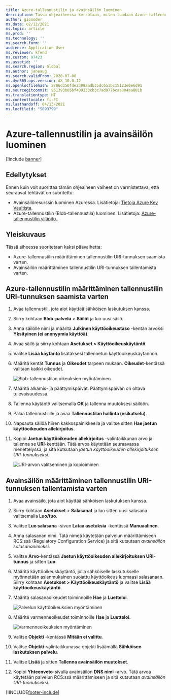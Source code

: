 ```yaml
---
title: Azure-tallennustilin ja avainsäilön luominen
description: Tässä ohjeaiheessa kerrotaan, miten luodaan Azure-tallennustili ja avainsäilö.
author: gionoder
ms.date: 02/12/2021
ms.topic: article
ms.prod: ''
ms.technology: ''
ms.search.form: ''
audience: Application User
ms.reviewer: kfend
ms.custom: 97423
ms.assetid: ''
ms.search.region: Global
ms.author: janeaug
ms.search.validFrom: 2020-07-08
ms.dyn365.ops.version: AX 10.0.12
ms.openlocfilehash: 2786d350fde2399aadb35dc653bc15123e0e6d91
ms.sourcegitcommit: 951393b05bf409333cb3c7ad977bcaa804aa801b
ms.translationtype: HT
ms.contentlocale: fi-FI
ms.lasthandoff: 04/13/2021
ms.locfileid: "5893799"
---
```

# <a name="create-an-azure-storage-account-and-a-key-vault"></a>Azure-tallennustilin ja avainsäilön luominen

[!include [banner](../includes/banner.md)]

## <a name="prerequisites"></a>Edellytykset

Ennen kuin voit suorittaa tämän ohjeaiheen vaiheet on varmistettava, että seuraavat tehtävät on suoritettu:

- Avainsäilöresurssin luominen Azuressa. Lisätietoja: [Tietoja Azure Key Vaultista](/azure/key-vault/general/overview).
- Azure-tallennustilin (Blob-tallennustila) luominen. Lisätietoja: [Azure-tallennustilin ylläpito ](/azure/storage/blobs/).

## <a name="overview"></a>Yleiskuvaus

Tässä aiheessa suoritetaan kaksi päävaihetta:

- Azure-tallennustilin määrittäminen tallennustilin URI-tunnuksen saamista varten.
- Avainsäilön määrittäminen tallennustilin URI-tunnuksen tallentamista varten.

## <a name="set-up-the-azure-storage-account-to-get-the-storage-account-uri"></a>Azure-tallennustilin määrittäminen tallennustilin URI-tunnuksen saamista varten

1. Avaa tallennustili, jota aiot käyttää sähköisen laskutuksen kanssa.
2. Siirry kohtaan **Blob-palvelu** \> **Säilöt** ja luo uusi säilö.
3. Anna säilölle nimi ja määritä **Julkinen käyttöoikeustaso** -kentän arvoksi **Yksityinen (ei anonyymia käyttöä)**.
4. Avaa säilö ja siirry kohtaan **Asetukset \> Käyttöoikeuskäytäntö**.
5. Valitse **Lisää käytäntö** lisätäksesi tallennetun käyttöoikeuskäytännön.
6. Määritä kentät **Tunnus** ja **Oikeudet** tarpeen mukaan. **Oikeudet**-kentässä valitaan kaikki oikeudet.

    ![Blob-tallennustilan oikeuksien myöntäminen](media/e-Invoicing-services-create-azure-resources-grant-blob-permissions.png)

7. Määritä alkamis- ja päättymispäivät. Päättymispäivän on oltava tulevaisuudessa.
8. Tallenna käytäntö valitsemalla **OK** ja tallenna muutoksesi säilöön.
9. Palaa tallennustilille ja avaa **Tallennustilan hallinta (esikatselu)**.
10. Napsauta säilöä hiiren kakkospainikkeella ja valitse sitten **Hae jaetun käyttöoikeuden allekirjoitus**.
11. Kopioi **Jaetun käyttöoikeuden allekirjoitus** -valintaikkunan arvo ja tallenna se **URI**-kenttään. Tätä arvoa käytetään seuraavassa menettelyssä, ja sitä kutsutaan *jaetun käyttöoikeuden allekirjoituksen URI-tunnukseksi*.

    ![URI-arvon valitseminen ja kopioiminen](media/e-Invoicing-services-create-azure-resources-select-and-copy-uri.png)

## <a name="set-up-the-key-vault-to-store-the-storage-account-uri"></a>Avainsäilön määrittäminen tallennustilin URI-tunnuksen tallentamista varten

1. Avaa avainsäilö, jota aiot käyttää sähköisen laskutuksen kanssa.
2. Siirry kohtaan **Asetukset** \> **Salasanat** ja luo sitten uusi salasana valitsemalla **Luo/tuo**.
3. Valitse **Luo salasana** -sivun **Lataa asetuksia** -kentässä **Manuaalinen**.
4. Anna salasanan nimi. Tätä nimeä käytetään palvelun määrittämiseen RCS:ssä (Regulatory Configuration Service) ja sitä kutsutaan *avainsäilön salasananimeksi*.
5. Valitse **Arvo**-kentässä **Jaetun käyttöoikeuden allekirjoituksen URI-tunnus** ja sitten **Luo**.
6. Määritä käyttöoikeuskäytäntö, jolla sähköiselle laskutukselle myönnetään asianmukainen suojattu käyttöoikeus luomaasi salasanaan. Siirry kohtaan **Asetukset \> Käyttöoikeuskäytäntö** ja valitse **Lisää käyttöoikeuskäytäntö**.
7. Määritä salasanaoikeudet toiminnoille **Hae** ja **Luetteloi**.

    ![Palvelun käyttöoikeuksien myöntäminen](media/e-Invoicing-services-create-azure-resources-grant-service-access.png)

8. Määritä varmenneoikeudet toiminnoille **Hae** ja **Luetteloi**.

    ![Varmenneoikeuksien myöntäminen](media/e-Invoicing-services-create-azure-resources-grant-certificate-permission.png)

9. Valitse **Objekti** -kentässä **Mitään ei valittu**.
10. Valitse **Objekti**-valintaikkunassa objekti lisäämällä **Sähköisen laskutuksen palvelu**.
11. Valitse **Lisää** ja sitten **Tallenna avainsäilön muutokset**.
12. Kopioi **Yhteenveto**-sivulla avainsäilön **DNS nimi** -arvo. Tätä arvoa käytetään palvelun RCS:ssä määrittämiseen ja sitä kutsutaan *avainsäilön URI-tunnukseksi*.



[!INCLUDE[footer-include](../../includes/footer-banner.md)]
